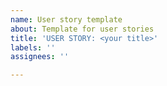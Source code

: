 ```yaml
---
name: User story template
about: Template for user stories
title: 'USER STORY: <your title>'
labels: ''
assignees: ''

---
```



